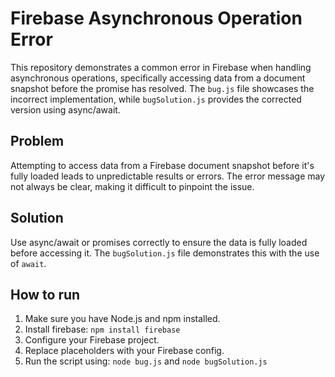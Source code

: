 # Firebase Asynchronous Operation Error

This repository demonstrates a common error in Firebase when handling asynchronous operations, specifically accessing data from a document snapshot before the promise has resolved.  The `bug.js` file showcases the incorrect implementation, while `bugSolution.js` provides the corrected version using async/await.

## Problem
Attempting to access data from a Firebase document snapshot before it's fully loaded leads to unpredictable results or errors. The error message may not always be clear, making it difficult to pinpoint the issue. 

## Solution
Use async/await or promises correctly to ensure the data is fully loaded before accessing it. The `bugSolution.js` file demonstrates this with the use of `await`. 

## How to run
1.  Make sure you have Node.js and npm installed.
2. Install firebase: `npm install firebase`
3.  Configure your Firebase project.
4. Replace placeholders with your Firebase config.
5. Run the script using: `node bug.js` and `node bugSolution.js`